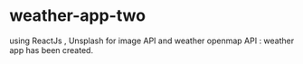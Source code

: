 # weather-app-two
using ReactJs , Unsplash for image API and weather openmap API : weather app has been created.
